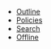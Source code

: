 
* [Outline](../outline/index.html)
* [Policies](../policies/index.html)
* [Search](../search/index.html)
* [Offline](../ebooks/index.html)
